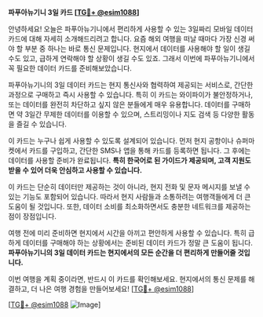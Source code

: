 **파푸아뉴기니 3일 카드 [[TG💪+ @esim1088](https://t.me/s/esim1088)]**

안녕하세요! 오늘은 파푸아뉴기니에서 편리하게 사용할 수 있는 3일짜리 모바일 데이터 카드에 대해 자세히 소개해드리려고 합니다. 요즘 해외 여행을 떠날 때마다 가장 신경 써야 할 부분 중 하나는 바로 통신 문제입니다. 현지에서 데이터를 사용해야 할 일이 생길 수도 있고, 급하게 연락해야 할 상황이 생길 수도 있죠. 그래서 이번에 파푸아뉴기니에서 꼭 필요한 데이터 카드를 준비해보았습니다.

파푸아뉴기니의 3일 데이터 카드는 현지 통신사와 협력하여 제공되는 서비스로, 간단한 과정으로 구매하고 즉시 사용할 수 있습니다. 특히 이 카드는 와이파이가 불안정하거나, 또는 데이터를 완전히 차단하고 싶지 않은 분들에게 매우 유용합니다. 데이터를 구매하면 약 3일간 무제한 데이터를 이용할 수 있으며, 스트리밍이나 지도 검색 등 다양한 활동을 즐길 수 있습니다.

이 카드는 누구나 쉽게 사용할 수 있도록 설계되어 있습니다. 먼저 현지 공항이나 슈퍼마켓에서 카드를 구입하고, 간단한 SMS나 앱을 통해 카드를 등록하면 됩니다. 그 후에는 데이터를 사용할 준비가 완료됩니다. **특히 한국어로 된 가이드가 제공되며, 고객 지원도 받을 수 있어 더욱 안심하고 사용할 수 있습니다.**  

이 카드는 단순히 데이터만 제공하는 것이 아니라, 현지 전화 및 문자 메시지를 보낼 수 있는 기능도 포함되어 있습니다. 따라서 현지 사람들과 소통하려는 여행객들에게 더 큰 도움이 될 것입니다. 또한, 데이터 소비를 최소화하면서도 충분한 네트워크를 제공하는 점이 장점입니다.

여행 전에 미리 준비하면 현지에서 시간을 아끼고 편안하게 사용할 수 있습니다. 특히 급하게 데이터를 구매해야 하는 상황에서는 준비된 데이터 카드가 정말 큰 도움이 됩니다. **파푸아뉴기니의 3일 데이터 카드는 현지에서의 모든 순간을 더 편리하게 만들어줄 것입니다.**

이번 여행을 계획 중이라면, 반드시 이 카드를 확인해보세요. 현지에서의 통신 문제를 해결하고, 더 나은 여행 경험을 만들어보세요! [[TG💪+ @esim1088](https://t.me/s/esim1088)]

[[TG💪+ @esim1088](https://t.me/s/esim1088) ![Image](https://i.postimg.cc/Y0z9fWf4/image.png)]